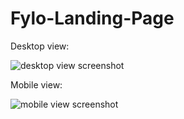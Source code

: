 # Fylo-Landing-Page

Desktop view:

![desktop view screenshot](/desktop-view.png)

Mobile view:

![mobile view screenshot](/mobile-view.png)
